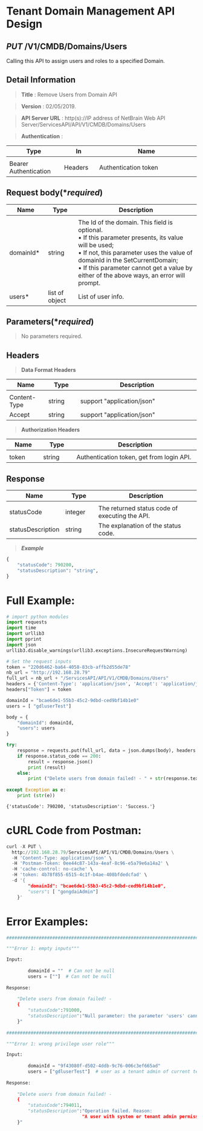 
# Tenant Domain Management API Design

## ***PUT*** /V1/CMDB/Domains/Users
Calling this API to assign users and roles to a specified Domain.

## Detail Information

> **Title** : Remove Users from Domain API<br>

> **Version** : 02/05/2019.

> **API Server URL** : http(s)://IP address of NetBrain Web API Server/ServicesAPI/API/V1/CMDB/Domains/Users	

> **Authentication** : 

|**Type**|**In**|**Name**|
|------|------|------|
|<img width=100/>|<img width=100/>|<img width=500/>|
|Bearer Authentication| Headers | Authentication token | 

## Request body(****required***)

|**Name**|**Type**|**Description**|
|------|------|------|
|<img width=100/>|<img width=100/>|<img width=500/>|
|domainId* | string | The Id of the domain. This field is optional.<br>▪ If this parameter presents, its value will be used;<br>▪ If not, this parameter uses the value of domainId in the SetCurrentDomain;<br>▪ If this parameter cannot get a value by either of the above ways, an error will prompt.|
|users* | list of object | List of user info.|

## Parameters(****required***)

>No parameters required.

## Headers

> **Data Format Headers**

|**Name**|**Type**|**Description**|
|------|------|------|
|<img width=100/>|<img width=100/>|<img width=500/>|
| Content-Type | string  | support "application/json" |
| Accept | string  | support "application/json" |

> **Authorization Headers**

|**Name**|**Type**|**Description**|
|------|------|------|
|<img width=100/>|<img width=100/>|<img width=500/>|
| token | string  | Authentication token, get from login API. |

## Response

|**Name**|**Type**|**Description**|
|------|------|------|
|<img width=100/>|<img width=100/>|<img width=500/>|
|statusCode| integer | The returned status code of executing the API.  |
|statusDescription| string | The explanation of the status code.  |

> ***Example***


```python
{
    "statusCode": 790200,
    "statusDescription": "string",
}
```

# Full Example:


```python
# import python modules 
import requests
import time
import urllib3
import pprint
import json
urllib3.disable_warnings(urllib3.exceptions.InsecureRequestWarning)

# Set the request inputs
token = "220d6462-ba64-4058-83cb-affb2d55de78"
nb_url = "http://192.168.28.79"
full_url = nb_url + "/ServicesAPI/API/V1/CMDB/Domains/Users"
headers = {'Content-Type': 'application/json', 'Accept': 'application/json'}
headers["Token"] = token

domainId = "bcae6de1-55b3-45c2-9dbd-ced9bf14b1e0" 
users = [ "gdluserTest"] 

body = {
    "domainId": domainId, 
    "users": users
}

try:
    response = requests.put(full_url, data = json.dumps(body), headers = headers, verify = False)
    if response.status_code == 200:
        result = response.json()
        print (result)
    else:
        print ("Delete users from domain failed! - " + str(response.text))
    
except Exception as e:
    print (str(e)) 
```

    {'statusCode': 790200, 'statusDescription': 'Success.'}
    

# cURL Code from Postman:


```python
curl -X PUT \
  http://192.168.28.79/ServicesAPI/API/V1/CMDB/Domains/Users \
  -H 'Content-Type: application/json' \
  -H 'Postman-Token: 0ee44c87-143a-4eaf-8c96-e5a79e6a14a2' \
  -H 'cache-control: no-cache' \
  -H 'token: 4b78f855-6515-4c1f-b4ae-408bfdedcfad' \
  -d '{
        "domainId": "bcae6de1-55b3-45c2-9dbd-ced9bf14b1e0", 
        "users": [ "gongdaiAdmin"]
    }'
```

# Error Examples:


```python
###################################################################################################################    

"""Error 1: empty inputs"""

Input:
    
        domainId = ""  # Can not be null
        users = [""]  # Can not be null
        
Response:
    
    "Delete users from domain failed! - 
    {
        "statusCode":791000,
        "statusDescription":"Null parameter: the parameter 'users' cannot be null."
    }"
    
###################################################################################################################    

"""Error 1: wrong privilege user role"""

Input:
    
        domainId = "9f43080f-d502-4ddb-9c76-006c3ef665ad" 
        users = ["gdluserTest"]  # user as a tenant admin of current tenant or system admin. 
        
Response:
    
    "Delete users from domain failed! - 
    {
        "statusCode":794011,
        "statusDescription":"Operation failed. Reason: 
                            "A user with system or tenant admin permissions is contained in the user list."
    }"
```
